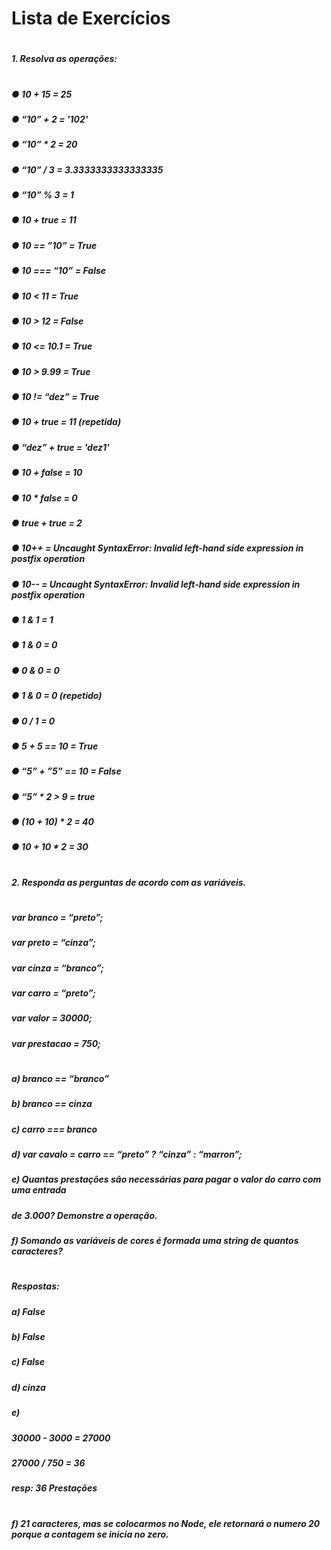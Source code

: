 # Lista de Exercícios
#
##### 1. Resolva as operações:
#
#
##### ● 10 + 15 = 25
##### ● “10” + 2 = '102'
##### ● “10” * 2 = 20
##### ● “10” / 3 = 3.3333333333333335
##### ● “10” % 3 = 1
##### ● 10 + true = 11
##### ● 10 == ”10” = True
##### ● 10 === “10” = False
##### ● 10 < 11 = True
##### ● 10 > 12 = False
##### ● 10 <= 10.1 = True
##### ● 10 > 9.99 = True
##### ● 10 != “dez” = True
##### ● 10 + true = 11 (repetida)
##### ● “dez” + true = 'dez1'
##### ● 10 + false = 10
##### ● 10 * false = 0
##### ● true + true = 2
##### ● 10++ = Uncaught SyntaxError: Invalid left-hand side expression in postfix operation
##### ● 10-- = Uncaught SyntaxError: Invalid left-hand side expression in postfix operation
##### ● 1 & 1 = 1
##### ● 1 & 0 = 0
##### ● 0 & 0 = 0
##### ● 1 & 0 = 0 (repetido)
##### ● 0 / 1 = 0
##### ● 5 + 5 == 10 = True
##### ● “5” + ”5” == 10 = False
##### ● “5” * 2 > 9 = true
##### ● (10 + 10) * 2 = 40
##### ● 10 + 10 * 2 = 30
#
#
#
#
##### 2. Responda as perguntas de acordo com as variáveis.
#
#
##### var branco = “preto”;
##### var preto = “cinza”;
##### var cinza = “branco”;
##### var carro = “preto”;
##### var valor = 30000;
##### var prestacao = 750;
#
#
##### a) branco == “branco”
##### b) branco == cinza 
##### c) carro === branco
##### d) var cavalo = carro == “preto” ? “cinza” : “marron”;
##### e) Quantas prestações são necessárias para pagar o valor do carro com uma entrada
##### de 3.000? Demonstre a operação.
##### f) Somando as variáveis de cores é formada uma string de quantos caracteres?
#
##### Respostas:
##### a) False
##### b) False
##### c) False
##### d) cinza
##### e)
#####     30000 - 3000 = 27000
#####     27000 / 750 = 36
#####     resp: 36 Prestações
#
##### f) 21 caracteres, mas se colocarmos no Node, ele retornará o numero 20 porque a contagem se inicia no zero.
